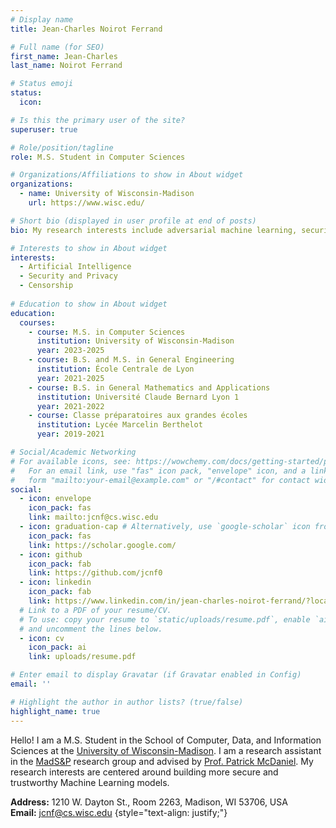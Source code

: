 ```yaml
---
# Display name
title: Jean-Charles Noirot Ferrand

# Full name (for SEO)
first_name: Jean-Charles
last_name: Noirot Ferrand

# Status emoji
status:
  icon: 

# Is this the primary user of the site?
superuser: true

# Role/position/tagline
role: M.S. Student in Computer Sciences

# Organizations/Affiliations to show in About widget
organizations:
  - name: University of Wisconsin-Madison
    url: https://www.wisc.edu/

# Short bio (displayed in user profile at end of posts)
bio: My research interests include adversarial machine learning, security and privacy.

# Interests to show in About widget
interests:
  - Artificial Intelligence
  - Security and Privacy
  - Censorship
 
# Education to show in About widget
education:
  courses:
    - course: M.S. in Computer Sciences
      institution: University of Wisconsin-Madison
      year: 2023-2025
    - course: B.S. and M.S. in General Engineering
      institution: École Centrale de Lyon
      year: 2021-2025
    - course: B.S. in General Mathematics and Applications
      institution: Université Claude Bernard Lyon 1
      year: 2021-2022
    - course: Classe préparatoires aux grandes écoles
      institution: Lycée Marcelin Berthelot
      year: 2019-2021

# Social/Academic Networking
# For available icons, see: https://wowchemy.com/docs/getting-started/page-builder/#icons
#   For an email link, use "fas" icon pack, "envelope" icon, and a link in the
#   form "mailto:your-email@example.com" or "/#contact" for contact widget.
social:
  - icon: envelope
    icon_pack: fas
    link: mailto:jcnf@cs.wisc.edu
  - icon: graduation-cap # Alternatively, use `google-scholar` icon from `ai` icon pack
    icon_pack: fas
    link: https://scholar.google.com/
  - icon: github
    icon_pack: fab
    link: https://github.com/jcnf0
  - icon: linkedin
    icon_pack: fab
    link: https://www.linkedin.com/in/jean-charles-noirot-ferrand/?locale=en_US
  # Link to a PDF of your resume/CV.
  # To use: copy your resume to `static/uploads/resume.pdf`, enable `ai` icons in `params.yaml`,
  # and uncomment the lines below.
  - icon: cv
    icon_pack: ai
    link: uploads/resume.pdf

# Enter email to display Gravatar (if Gravatar enabled in Config)
email: ''

# Highlight the author in author lists? (true/false)
highlight_name: true
---
```


Hello! I am a M.S. Student in the School of Computer, Data, and Information Sciences at the [University of Wisconsin-Madison](https://www.wisc.edu/). I am a research assistant in the [MadS&P](https://madsp.cs.wisc.edu/) research group and advised by [Prof. Patrick McDaniel](http://patrickmcdaniel.org/). My research interests are centered around building more secure and trustworthy Machine Learning models.

**Address:** 1210 W. Dayton St., Room 2263, Madison, WI 53706, USA\
**Email:** [jcnf@cs.wisc.edu](mailto:jcnf@cs.wisc.edu)
{style="text-align: justify;"}
